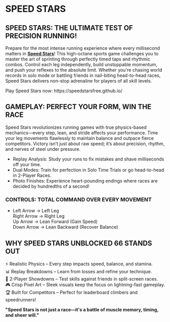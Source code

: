 <h1>SPEED STARS</h1>
<h2>SPEED STARS: THE ULTIMATE TEST OF PRECISION RUNNING!</h2>
<p>Prepare for the most intense running experience where every millisecond matters in <strong><a href="https://speedstarsfree.github.io/">Speed Stars</a></strong>! This high-octane sports game challenges you to master the art of sprinting through perfectly timed taps and rhythmic combos. Control each leg independently, build unstoppable momentum, and push your reflexes to the absolute limit. Whether you're chasing world records in solo mode or battling friends in nail-biting head-to-head races, Speed Stars delivers non-stop adrenaline for players of all skill levels.</p>
Play Speed Stars now: https://speedstarsfree.github.io/
<h2>GAMEPLAY: PERFECT YOUR FORM, WIN THE RACE</h2>
<p>Speed Stars revolutionizes running games with true physics-based mechanics&mdash;every step, lean, and stride affects your performance. Time your leg movements flawlessly to maintain balance and outpace fierce competitors. Victory isn&rsquo;t just about raw speed; it&rsquo;s about precision, rhythm, and nerves of steel under pressure.</p>
<ul>
<li>Replay Analysis: Study your runs to fix mistakes and shave milliseconds off your time.</li>
<li>Dual Modes: Train for perfection in Solo Time Trials or go head-to-head in 2-Player Races.</li>
<li>Photo Finishes: Experience heart-pounding endings where races are decided by hundredths of a second!</li>
</ul>
<h3>CONTROLS: TOTAL COMMAND OVER EVERY MOVEMENT</h3>
<ul>
<li>Left Arrow &rarr; Left Leg<br />Right Arrow &rarr; Right Leg<br />Up Arrow &rarr; Lean Forward (Gain Speed)<br />Down Arrow &rarr; Lean Backward (Recover Balance)</li>
</ul>
<h2>WHY SPEED STARS UNBLOCKED 66 STANDS OUT</h2>
<p>⚡ Realistic Physics &ndash; Every step impacts speed, balance, and stamina.<br />📊 Replay Breakdowns &ndash; Learn from losses and refine your technique.<br />👥 2-Player Showdowns &ndash; Test skills against friends in split-screen races.<br />🎮 Crisp Pixel Art &ndash; Sleek visuals keep the focus on lightning-fast gameplay.<br />🏆 Built for Competitors &ndash; Perfect for leaderboard climbers and speedrunners!</p>
<p><strong>"Speed Stars is not just a race&mdash;it's a battle of muscle memory, timing, and sheer will."</strong></p>
